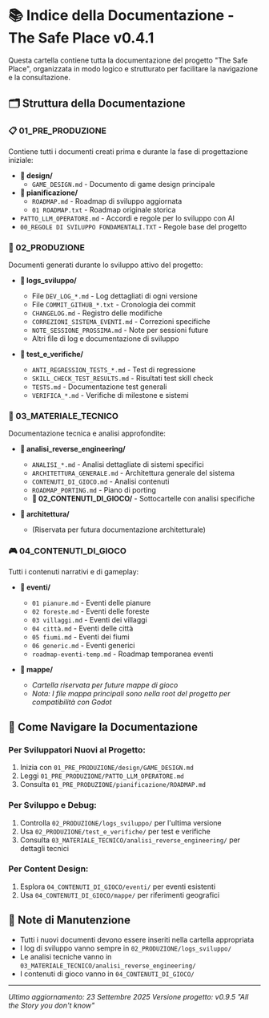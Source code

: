 # 📚 Indice della Documentazione - The Safe Place v0.4.1

Questa cartella contiene tutta la documentazione del progetto "The Safe Place", organizzata in modo logico e strutturato per facilitare la navigazione e la consultazione.

## 🗂️ Struttura della Documentazione

### 📋 01_PRE_PRODUZIONE
Contiene tutti i documenti creati prima e durante la fase di progettazione iniziale:

- **📁 design/**
  - `GAME_DESIGN.md` - Documento di game design principale
- **📁 pianificazione/**
  - `ROADMAP.md` - Roadmap di sviluppo aggiornata
  - `01 ROADMAP.txt` - Roadmap originale storica
- `PATTO_LLM_OPERATORE.md` - Accordi e regole per lo sviluppo con AI
- `00_REGOLE DI SVILUPPO FONDAMENTALI.TXT` - Regole base del progetto

### 🔧 02_PRODUZIONE
Documenti generati durante lo sviluppo attivo del progetto:

- **📁 logs_sviluppo/**
  - File `DEV_LOG_*.md` - Log dettagliati di ogni versione
  - File `COMMIT_GITHUB_*.txt` - Cronologia dei commit
  - `CHANGELOG.md` - Registro delle modifiche
  - `CORREZIONI_SISTEMA_EVENTI.md` - Correzioni specifiche
  - `NOTE_SESSIONE_PROSSIMA.md` - Note per sessioni future
  - Altri file di log e documentazione di sviluppo

- **📁 test_e_verifiche/**
  - `ANTI_REGRESSION_TESTS_*.md` - Test di regressione
  - `SKILL_CHECK_TEST_RESULTS.md` - Risultati test skill check
  - `TESTS.md` - Documentazione test generali
  - `VERIFICA_*.md` - Verifiche di milestone e sistemi

### 🔬 03_MATERIALE_TECNICO
Documentazione tecnica e analisi approfondite:

- **📁 analisi_reverse_engineering/**
  - `ANALISI_*.md` - Analisi dettagliate di sistemi specifici
  - `ARCHITETTURA_GENERALE.md` - Architettura generale del sistema
  - `CONTENUTI_DI_GIOCO.md` - Analisi contenuti
  - `ROADMAP_PORTING.md` - Piano di porting
  - **📁 02_CONTENUTI_DI_GIOCO/** - Sottocartelle con analisi specifiche

- **📁 architettura/**
  - (Riservata per futura documentazione architetturale)

### 🎮 04_CONTENUTI_DI_GIOCO
Tutti i contenuti narrativi e di gameplay:

- **📁 eventi/**
  - `01 pianure.md` - Eventi delle pianure
  - `02 foreste.md` - Eventi delle foreste
  - `03 villaggi.md` - Eventi dei villaggi
  - `04 città.md` - Eventi delle città
  - `05 fiumi.md` - Eventi dei fiumi
  - `06 generic.md` - Eventi generici
  - `roadmap-eventi-temp.md` - Roadmap temporanea eventi

- **📁 mappe/**
  - *Cartella riservata per future mappe di gioco*
  - *Nota: I file mappa principali sono nella root del progetto per compatibilità con Godot*

## 🧭 Come Navigare la Documentazione

### Per Sviluppatori Nuovi al Progetto:
1. Inizia con `01_PRE_PRODUZIONE/design/GAME_DESIGN.md`
2. Leggi `01_PRE_PRODUZIONE/PATTO_LLM_OPERATORE.md`
3. Consulta `01_PRE_PRODUZIONE/pianificazione/ROADMAP.md`

### Per Sviluppo e Debug:
1. Controlla `02_PRODUZIONE/logs_sviluppo/` per l'ultima versione
2. Usa `02_PRODUZIONE/test_e_verifiche/` per test e verifiche
3. Consulta `03_MATERIALE_TECNICO/analisi_reverse_engineering/` per dettagli tecnici

### Per Content Design:
1. Esplora `04_CONTENUTI_DI_GIOCO/eventi/` per eventi esistenti
2. Usa `04_CONTENUTI_DI_GIOCO/mappe/` per riferimenti geografici

## 📝 Note di Manutenzione

- Tutti i nuovi documenti devono essere inseriti nella cartella appropriata
- I log di sviluppo vanno sempre in `02_PRODUZIONE/logs_sviluppo/`
- Le analisi tecniche vanno in `03_MATERIALE_TECNICO/analisi_reverse_engineering/`
- I contenuti di gioco vanno in `04_CONTENUTI_DI_GIOCO/`

---
*Ultimo aggiornamento: 23 Settembre 2025*
*Versione progetto: v0.9.5 "All the Story you don't know"*